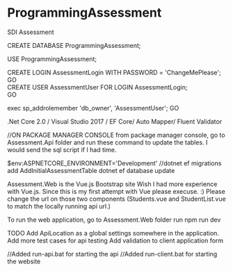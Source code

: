 # ProgrammingAssessment
SDI Assessment

CREATE DATABASE ProgrammingAssessment;

USE ProgrammingAssessment;

CREATE LOGIN AssessmentLogin
    WITH PASSWORD = 'ChangeMePlease';  
GO  
CREATE USER AssessmentUser FOR LOGIN AssessmentLogin;  
GO  

exec sp_addrolemember 'db_owner', 'AssessmentUser'; 
GO



.Net Core 2.0 / Visual Studio 2017 / EF Core/ Auto Mapper/ Fluent Validator

//ON PACKAGE MANAGER CONSOLE
from package manager console, go to Assessment.Api folder and run these command to update the tables. 
I would send the sql script if I had time.

$env:ASPNETCORE_ENVIRONMENT='Development'
//dotnet ef migrations add AddInitialAssessmentTable
dotnet ef database update


Assessment.Web is the Vue.js Bootstrap site
Wish I had more experience with Vue.js. Since this is my first attempt with Vue please execuse. :)
Please change the url on those two components (Students.vue and StudentList.vue to match the locally running api url.)

To run the web application, go to Assessment.Web folder run
npm run dev


TODO
Add ApiLocation as a global settings somewhere in the application.
Add more test cases for api testing
Add validation to client application form

//Added run-api.bat for starting the api
//Added run-client.bat for starting the website


